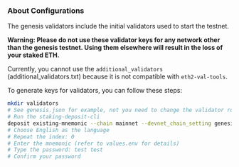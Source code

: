 ### About Configurations

The genesis validators include the initial validators used to start the testnet.

**Warning: Please do not use these validator keys for any network other than the genesis testnet. Using them elsewhere will result in the loss of your staked ETH.**

Currently, you cannot use the `additional_validators` (additional_validators.txt) because it is not compatible with `eth2-val-tools`. 

To generate keys for validators, you can follow these steps:

```bash
mkdir validators
# See genesis.json for example, not you need to change the validator root to match your testnet
# Run the staking-deposit-cli
deposit existing-mnemonic --chain mainnet --devnet_chain_setting genesis.json
# Choose English as the language
# Repeat the index: 0
# Enter the mnemonic (refer to values.env for details)
# Type the password: test test
# Confirm your password
```